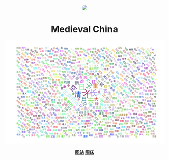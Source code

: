 <p align="center">
  <a href="https://medieval-china.club">
    <img width="80" style="border-radius: 8px; overflow: hidden" src="https://avatars.githubusercontent.com/u/80798631">
  </a>
</p>

<h1 align="center">Medieval China</h1>

![](https://raw.githubusercontent.com/Andesome/assets/master/images/185791636908261_.pic_hd.jpg)

<div align="center">
<strong>
  <a href="https://medieval-china.club">网站</a>
</strong>
<strong>
  <a href="https://lllyin.github.io/lyin/index.html#/upload">图床</a>
</strong>
</div>

